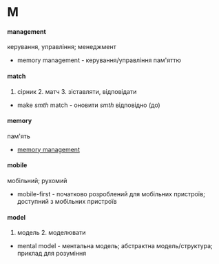 # M

#### management
керування, управління; менеджмент
  - memory management - керування/управління пам'яттю

#### match
1. сірник 2. матч 3. зіставляти, відповідати
  - make _smth_ match - оновити _smth_ відповідно (до)

#### memory
пам'ять
  - [memory management](./M.md#management)

#### mobile
мобільний; рухомий
  - mobile-first - початково розроблений для мобільних пристроїв; доступний з мобільних пристроїв

#### model
1. модель 2. моделювати
  - mental model - ментальна модель; абстрактна модель/структура; приклад для розуміння
